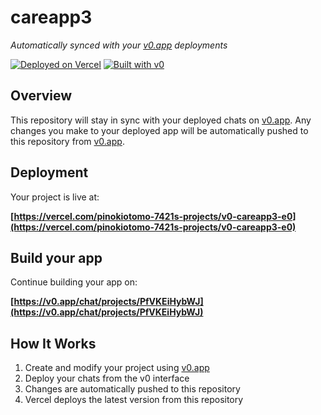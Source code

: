 # careapp3

*Automatically synced with your [v0.app](https://v0.app) deployments*

[![Deployed on Vercel](https://img.shields.io/badge/Deployed%20on-Vercel-black?style=for-the-badge&logo=vercel)](https://vercel.com/pinokiotomo-7421s-projects/v0-careapp3-e0)
[![Built with v0](https://img.shields.io/badge/Built%20with-v0.app-black?style=for-the-badge)](https://v0.app/chat/projects/PfVKEiHybWJ)

## Overview

This repository will stay in sync with your deployed chats on [v0.app](https://v0.app).
Any changes you make to your deployed app will be automatically pushed to this repository from [v0.app](https://v0.app).

## Deployment

Your project is live at:

**[https://vercel.com/pinokiotomo-7421s-projects/v0-careapp3-e0](https://vercel.com/pinokiotomo-7421s-projects/v0-careapp3-e0)**

## Build your app

Continue building your app on:

**[https://v0.app/chat/projects/PfVKEiHybWJ](https://v0.app/chat/projects/PfVKEiHybWJ)**

## How It Works

1. Create and modify your project using [v0.app](https://v0.app)
2. Deploy your chats from the v0 interface
3. Changes are automatically pushed to this repository
4. Vercel deploys the latest version from this repository
